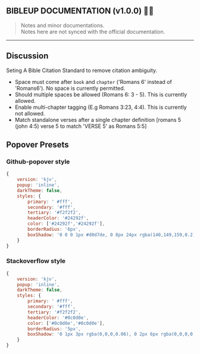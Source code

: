 ## **BIBLEUP DOCUMENTATION (v1.0.0)** 📖💡

> Notes and minor documentations.<br> 
> Notes here are not synced with the official documentation. 

---
## Discussion
Seting A Bible Citation Standard to remove citation ambiguity.
- Space must come after `book` and `chapter` ('Romans 6' instead of 'Romans6'). No space is currently permitted. 
- Should multiple spaces be allowed (Romans 6: 3 - 5). This is currently allowed.
- Enable multi-chapter tagging (E.g Romans 3:23, 4:4). This is currently not allowed.
- Match standalone verses after a single chapter definition [romans 5  (john 4:5) verse 5 to match 'VERSE 5' as Romans 5:5]

## Popover Presets
### Github-popover style
```js
{
	version: 'kjv',
	popup: 'inline',
	darkTheme: false,
	styles: {
		primary: ' #fff',
		secondary: '#fff',
		tertiary: '#f2f2f2',
		headerColor: '#24292f',
		color: ['#24292f','#24292f'],
		borderRadius: '6px',
		boxShadow: '0 0 0 1px #d0d7de, 0 8px 24px rgba(140,149,159,0.2)'
	}
}
```

### Stackoverflow style
```js
{
	version: 'kjv',
	popup: 'inline',
	darkTheme: false,
	styles: {
		primary: ' #fff',
		secondary: '#fff',
		tertiary: '#f2f2f2',
		headerColor: '#0c0d0e',
		color: ['#0c0d0e','#0c0d0e'],
		borderRadius: '5px',
		boxShadow: '0 1px 3px rgba(0,0,0,0.06), 0 2px 6px rgba(0,0,0,0.06), 0 3px 8px rgba(0,0,0,0.09)'
	}
}
```
